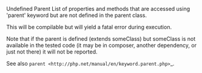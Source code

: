 Undefined Parent
List of properties and methods that are accessed using 'parent' keyword but are not defined in the parent class. 

This will be compilable but will yield a fatal error during execution.

<?php

class theParent {
    // No bar() method
    // private bar() method is not accessible to theChild 
}

class theChild extends theParent {
    function foo() {
        // bar is defined in theChild, but not theParent
        parent::bar();
    }
    
    function bar() {
    
    }
}

?>

Note that if the parent is defined (extends someClass) but someClass is not available in the tested code (it may be in composer,
another dependency, or just not there) it will not be reported.

See also `parent <http://php.net/manual/en/keyword.parent.php>`_.

